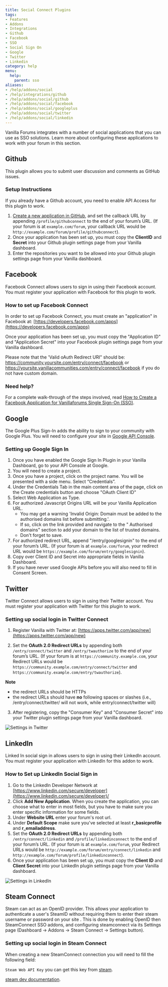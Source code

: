 ```yaml
---
title: Social Connect Plugins
tags:
- Features
- Addons
- Integrations
- Github
- Facebook
- SSO
- Social Sign On
- Google
- Twitter
- Linkedin
category: help
menu:
  help:
    parent: sso
aliases:
- /help/addons/social
- /help/integrations/github
- /help/addons/social/github
- /help/addons/social/facebook
- /help/addons/social/googleplus
- /help/addons/social/twitter
- /help/addons/social/linkedin
---
```


Vanilla Forums integrates with a number of social applications that you can use as SSO solutions. Learn more about configuring these applications to work with your forum in this section.

## Github

This plugin allows you to submit user discussion and comments as GitHub issues.

### Setup Instructions

If you already have a Github account, you need to enable API Access for this plugin to work.

1. [Create a new application in GitHub](https://github.com/settings/applications/new), and set the callback URL by appending `/profile/githubconnect` to the end of your forum’s URL. (If your forum is at `example.com/forum`, your callback URL would be `http://example.com/forum/profile/githubconnect`).
2. Once your application has been set up, you must copy the **ClientID** and **Secret** into your Github plugin settings page from your Vanilla dashboard.
3. Enter the repositories you want to be allowed into your Github plugin settings page from your Vanilla dashboard.

## Facebook

Facebook Connect allows users to sign in using their Facebook account. You must register your application with Facebook for this plugin to work.

### How to set up Facebook Connect

In order to set up Facebook Connect, you must create an "application" in Facebook at: [https://developers.facebook.com/apps](https://developers.facebook.com/apps)

Once your application has been set up, you must copy the "Application ID" and "Application Secret" into your Facebook plugin settings page from your Vanilla dashboard.

Please note that the 'Valid oAuth Redirect URI" should be: 
https://community.yoursite.com/entry/connect/facebook or 
https://yoursite.vanillacommunities.com/entry/connect/facebook if you do not have custom domain.

### Need help?

For a complete walk-through of the steps involved, read [How to Create a Facebook Application for Vanillaforums Single Sign-On (SSO)](http://blog.vanillaforums.com/facebook-application-for-vanillaforums-sso/).

## Google

The Google Plus Sign-In adds the ability to sign to your community with Google Plus. You will need to configure your site in [Google API Console](https://console.developers.google.com).

### Setting up Google Sign In

1. Once you have enabled the Google Sign In Plugin in your Vanilla Dashboard, go to your API Console at Google.
2. You will  need to create a project.
2. Once you have a project, click on the project name. You will be presented with a side menu. Select “Credentials”.
3. Under the Credentials Tab in the main content area of the page, click on the Create credentials button and choose "OAuth Client ID" 
4. Select Web Application as Type.
5. For authorized Javascript Origins URL will be your Vanilla Application URL.
	- You may get a warning 'Invalid Origin: Domain must be added to the authorised domains list before submitting.'.
	- If so, click on the link provided and navigate to the " Authorised domains" section to add your domain to the list of trusted domains.
	- Don't forget to save.
6. For authorized redirect URL, append "/entry/googlesignin" to the end of your forum’s URL. (If your forum is at `example.com/forum`, your redirect URL would be `https://example.com/forum/entry/googlesignin`).
7. Copy over Client ID and Secret into appropriate fields in Vanilla Dashboard.
8. If you have never used Google APIs before you will also need to fill in Consent Screen.


## Twitter

Twitter Connect allows users to sign in using their Twitter account. You must register your application with Twitter for this plugin to work.

### Setting up social login in Twitter Connect

1. Register Vanilla with Twitter at: [https://apps.twitter.com/app/new](https://apps.twitter.com/app/new)

2. Set the **OAuth 2.0 Redirect URLs** by appending both `/entry/connect/twitter` and `/entry/twauthorize` to the end of your forum’s URL. (If your forum is at `https://community.example.com`, your Redirect URLs would be `https://community.example.com/entry/connect/twitter` and `https://community.example.com/entry/twauthorize`).

**Note** 
* the redirect URLs should be HTTPs
* the redirect URLs should have **no** following spaces or slashes (i.e., /entry/connect/twitter/ will not work, while entry/connect/twitter will)

3. After registering, copy the "Consumer Key" and "Consumer Secret" into your Twitter plugin settings page from your Vanilla dashboard.

![Settings in Twitter](/img/help/addons/social/twitter/settings.png)

## LinkedIn

Linked In social sign in allows users to sign in using their LinkedIn account. You must register your application with LinkedIn for this addon to work.

### How to Set up LinkedIn Social Sign in

1. Go to the LinkedIn Developer Network at [https://www.linkedin.com/secure/developer](https://www.linkedin.com/secure/developer)/
2. Click **Add New Application**. When you create the application, you can choose what to enter in most fields, but you have to make sure you enter specific information for some fields.
3. Under **Website URL** enter your forum's root url.
4. Under **Default Scope** make sure you've selected at least **r_basicprofile** and **r_emailaddress**.
5. Set the **OAuth 2.0 Redirect URLs** by appending both `/entry/connect/linkedin` and `/profile/linkedinconnect` to the end of your forum’s URL. (If your forum is at `example.com/forum`, your Redirect URLs would be `http://example.com/forum/entry/connect/linkedin` and `http://example.com/forum/profile/linkedinconnect`).
6. Once your application has been set up, you must copy the **Client ID** and **Client Secret** into your LinkedIn plugin settings page from your Vanilla dashboard.

![Settings in LinkedIn](/img/help/addons/social/linkedin/settings.jpg)

## Steam Connect

Steam can act as an OpenID provider. This allows your application to authenticate a user's SteamID without requiring 
them to enter their steam username or password on your site . This is done by enabling OpenID then SteamConnect SSO addons,
and configuring steamconnect via its Settings page (Dashboard → Addons → Steam Connect → Settings button).

### Setting up social login in Steam Connect

When creating a new SteamConnect connection you will need to fill the following field:

`Steam Web API Key` you can get this key from [steam](https://steamcommunity.com/dev/apikey).

[steam dev documentation](https://steamcommunity.com/dev).
